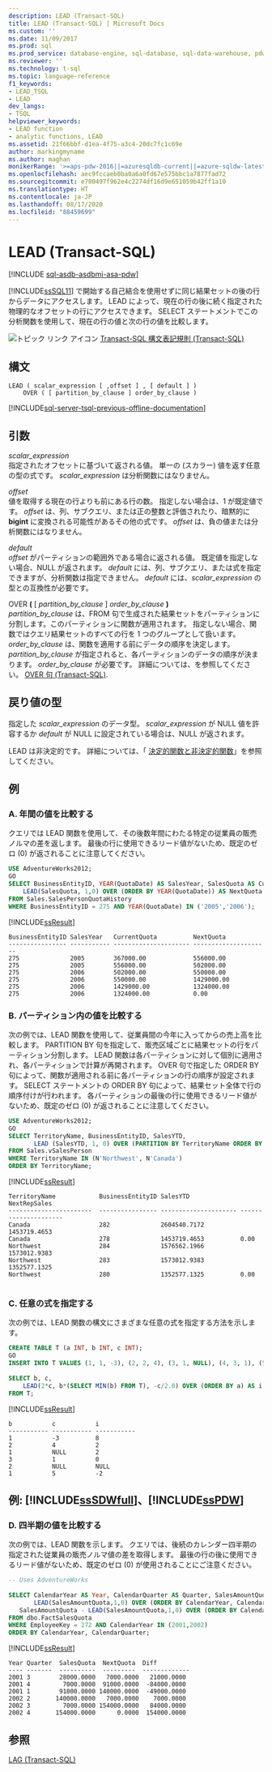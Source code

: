 ```yaml
---
description: LEAD (Transact-SQL)
title: LEAD (Transact-SQL) | Microsoft Docs
ms.custom: ''
ms.date: 11/09/2017
ms.prod: sql
ms.prod_service: database-engine, sql-database, sql-data-warehouse, pdw
ms.reviewer: ''
ms.technology: t-sql
ms.topic: language-reference
f1_keywords:
- LEAD_TSQL
- LEAD
dev_langs:
- TSQL
helpviewer_keywords:
- LEAD function
- analytic functions, LEAD
ms.assetid: 21f66bbf-d1ea-4f75-a3c4-20dc7fc1c69e
author: markingmyname
ms.author: maghan
monikerRange: '>=aps-pdw-2016||=azuresqldb-current||=azure-sqldw-latest||>=sql-server-2016||=sqlallproducts-allversions||>=sql-server-linux-2017||=azuresqldb-mi-current'
ms.openlocfilehash: aec9fccaeb0ba0a6a0fd67e575bbc1a7877fad72
ms.sourcegitcommit: e700497f962e4c2274df16d9e651059b42ff1a10
ms.translationtype: HT
ms.contentlocale: ja-JP
ms.lasthandoff: 08/17/2020
ms.locfileid: "88459699"
---
```

# <a name="lead-transact-sql"></a>LEAD (Transact-SQL)
[!INCLUDE [sql-asdb-asdbmi-asa-pdw](../../includes/applies-to-version/sql-asdb-asdbmi-asa-pdw.md)]

  [!INCLUDE[ssSQL11](../../includes/sssql11-md.md)] で開始する自己結合を使用せずに同じ結果セットの後の行からデータにアクセスします。 LEAD によって、現在の行の後に続く指定された物理的なオフセットの行にアクセスできます。 SELECT ステートメントでこの分析関数を使用して、現在の行の値と次の行の値を比較します。  
  
 ![トピック リンク アイコン](../../database-engine/configure-windows/media/topic-link.gif "トピック リンク アイコン") [Transact-SQL 構文表記規則 &#40;Transact-SQL&#41;](../../t-sql/language-elements/transact-sql-syntax-conventions-transact-sql.md)  
  
## <a name="syntax"></a>構文  
  
```  
LEAD ( scalar_expression [ ,offset ] , [ default ] )   
    OVER ( [ partition_by_clause ] order_by_clause )  
```  
  
[!INCLUDE[sql-server-tsql-previous-offline-documentation](../../includes/sql-server-tsql-previous-offline-documentation.md)]

## <a name="arguments"></a>引数
 *scalar_expression*  
 指定されたオフセットに基づいて返される値。 単一の (スカラー) 値を返す任意の型の式です。 *scalar_expression* は分析関数にはなりません。  
  
 *offset*  
 値を取得する現在の行よりも前にある行の数。 指定しない場合は、1 が既定値です。 *offset* は、列、サブクエリ、または正の整数と評価されたり、暗黙的に **bigint** に変換される可能性があるその他の式です。 *offset* は、負の値または分析関数にはなりません。  
  
 *default*  
 *offset* がパーティションの範囲外である場合に返される値。 既定値を指定しない場合、NULL が返されます。 *default* には、列、サブクエリ、または式を指定できますが、分析関数は指定できません。 *default* には、*scalar_expression* の型との互換性が必要です。
  
 OVER **(** [ _partition\_by\_clause_ ] _order\_by\_clause_ **)**  
 *partition_by_clause* は、FROM 句で生成された結果セットをパーティションに分割します。このパーティションに関数が適用されます。 指定しない場合、関数ではクエリ結果セットのすべての行を 1 つのグループとして扱います。 *order_by_clause* は、関数を適用する前にデータの順序を決定します。 *partition_by_clause* が指定されると、各パーティションのデータの順序が決まります。 *order_by_clause* が必要です。 詳細については、を参照してください。 [OVER 句 &#40;Transact-SQL&#41;](../../t-sql/queries/select-over-clause-transact-sql.md).  
  
## <a name="return-types"></a>戻り値の型  
 指定した *scalar_expression* のデータ型。 *scalar_expression* が NULL 値を許容するか *default* が NULL に設定されている場合は、NULL が返されます。  
  
 LEAD は非決定的です。 詳細については、「 [決定的関数と非決定的関数](../../relational-databases/user-defined-functions/deterministic-and-nondeterministic-functions.md)」を参照してください。  
  
## <a name="examples"></a>例  
  
### <a name="a-compare-values-between-years"></a>A. 年間の値を比較する  
 クエリでは LEAD 関数を使用して、その後数年間にわたる特定の従業員の販売ノルマの差を返します。 最後の行に使用できるリード値がないため、既定のゼロ (0) が返されることに注意してください。  
  
```sql  
USE AdventureWorks2012;  
GO  
SELECT BusinessEntityID, YEAR(QuotaDate) AS SalesYear, SalesQuota AS CurrentQuota,   
    LEAD(SalesQuota, 1,0) OVER (ORDER BY YEAR(QuotaDate)) AS NextQuota  
FROM Sales.SalesPersonQuotaHistory  
WHERE BusinessEntityID = 275 AND YEAR(QuotaDate) IN ('2005','2006');  
```  
  
 [!INCLUDE[ssResult](../../includes/ssresult-md.md)]  
  
```  
BusinessEntityID SalesYear   CurrentQuota          NextQuota  
---------------- ----------- --------------------- ---------------------  
275              2005        367000.00             556000.00  
275              2005        556000.00             502000.00  
275              2006        502000.00             550000.00  
275              2006        550000.00             1429000.00  
275              2006        1429000.00            1324000.00  
275              2006        1324000.00            0.00  
```  
  
### <a name="b-compare-values-within-partitions"></a>B. パーティション内の値を比較する  
 次の例では、LEAD 関数を使用して、従業員間の今年に入ってからの売上高を比較します。 PARTITION BY 句を指定して、販売区域ごとに結果セットの行をパーティション分割します。 LEAD 関数は各パーティションに対して個別に適用され、各パーティションで計算が再開されます。 OVER 句で指定した ORDER BY 句によって、関数が適用される前に各パーティションの行の順序が設定されます。 SELECT ステートメントの ORDER BY 句によって、結果セット全体で行の順序付けが行われます。 各パーティションの最後の行に使用できるリード値がないため、既定のゼロ (0) が返されることに注意してください。  
  
```sql  
USE AdventureWorks2012;  
GO  
SELECT TerritoryName, BusinessEntityID, SalesYTD,   
       LEAD (SalesYTD, 1, 0) OVER (PARTITION BY TerritoryName ORDER BY SalesYTD DESC) AS NextRepSales  
FROM Sales.vSalesPerson  
WHERE TerritoryName IN (N'Northwest', N'Canada')   
ORDER BY TerritoryName;  
```  
  
 [!INCLUDE[ssResult](../../includes/ssresult-md.md)]  
  
```   
TerritoryName            BusinessEntityID SalesYTD              NextRepSales  
-----------------------  ---------------- --------------------- ---------------------  
Canada                   282              2604540.7172          1453719.4653  
Canada                   278              1453719.4653          0.00  
Northwest                284              1576562.1966          1573012.9383  
Northwest                283              1573012.9383          1352577.1325  
Northwest                280              1352577.1325          0.00  
  
```  
  
### <a name="c-specifying-arbitrary-expressions"></a>C. 任意の式を指定する  
 次の例では、LEAD 関数の構文にさまざまな任意の式を指定する方法を示します。  
  
```sql  
CREATE TABLE T (a INT, b INT, c INT);   
GO  
INSERT INTO T VALUES (1, 1, -3), (2, 2, 4), (3, 1, NULL), (4, 3, 1), (5, 2, NULL), (6, 1, 5);   
  
SELECT b, c,   
    LEAD(2*c, b*(SELECT MIN(b) FROM T), -c/2.0) OVER (ORDER BY a) AS i  
FROM T;  
```  
  
 [!INCLUDE[ssResult](../../includes/ssresult-md.md)]  
  
```  
b           c           i  
----------- ----------- -----------  
1           -3          8  
2           4           2  
1           NULL        2  
3           1           0  
2           NULL        NULL  
1           5           -2  
```  
  
## <a name="examples-sssdwfull-and-sspdw"></a>例: [!INCLUDE[ssSDWfull](../../includes/sssdwfull-md.md)]、[!INCLUDE[ssPDW](../../includes/sspdw-md.md)]  
  
### <a name="d-compare-values-between-quarters"></a>D. 四半期の値を比較する  
 次の例では、LEAD 関数を示します。 クエリでは、後続のカレンダー四半期の指定された従業員の販売ノルマ値の差を取得します。 最後の行の後に使用できるリード値がないため、既定のゼロ (0) が使用されることにご注意ください。  
  
```sql  
-- Uses AdventureWorks  
  
SELECT CalendarYear AS Year, CalendarQuarter AS Quarter, SalesAmountQuota AS SalesQuota,  
       LEAD(SalesAmountQuota,1,0) OVER (ORDER BY CalendarYear, CalendarQuarter) AS NextQuota,  
   SalesAmountQuota - LEAD(SalesAmountQuota,1,0) OVER (ORDER BY CalendarYear, CalendarQuarter) AS Diff  
FROM dbo.FactSalesQuota  
WHERE EmployeeKey = 272 AND CalendarYear IN (2001,2002)  
ORDER BY CalendarYear, CalendarQuarter;  
```  
  
 [!INCLUDE[ssResult](../../includes/ssresult-md.md)]  
  
 ```
Year Quarter  SalesQuota  NextQuota  Diff  
---- -------  ----------  ---------  -------------  
2001 3        28000.0000   7000.0000   21000.0000 
2001 4         7000.0000  91000.0000  -84000.0000  
2001 1        91000.0000 140000.0000  -49000.0000  
2002 2       140000.0000   7000.0000    7000.0000  
2002 3         7000.0000 154000.0000   84000.0000  
2002 4       154000.0000      0.0000  154000.0000
```  
  
## <a name="see-also"></a>参照  
 [LAG &#40;Transact-SQL&#41;](../../t-sql/functions/lag-transact-sql.md)  
  
  


